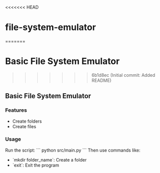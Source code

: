 <<<<<<< HEAD
# file-system-emulator
=======
# Basic File System Emulator
>>>>>>> 6b1d8ec (Initial commit: Added README)

## Basic File System Emulator

### Features
- Create folders
- Create files

### Usage
Run the script:
\`\`\`
python src/main.py
\`\`\`
Then use commands like:
- \`mkdir folder_name\`: Create a folder
- \`exit\`: Exit the program

